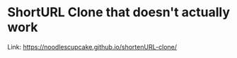 # ShortURL Clone that doesn't actually work

Link: https://noodlescupcake.github.io/shortenURL-clone/
